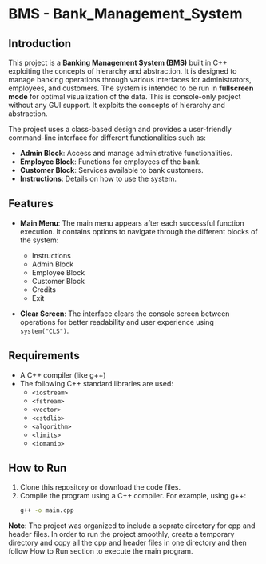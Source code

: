 # BMS -  Bank_Management_System



## Introduction

This project is a **Banking Management System (BMS)** built in C++ exploiting the concepts of hierarchy and abstraction. It is designed to manage banking operations through various interfaces for administrators, employees, and customers. The system is intended to be run in **fullscreen mode** for optimal visualization of the data.  This is console-only project without any GUI support. It exploits the concepts of hierarchy and abstraction. 


The project uses a class-based design and provides a user-friendly command-line interface for different functionalities such as:

- **Admin Block**: Access and manage administrative functionalities.
- **Employee Block**: Functions for employees of the bank.
- **Customer Block**: Services available to bank customers.
- **Instructions**: Details on how to use the system.

## Features

- **Main Menu**: The main menu appears after each successful function execution. It contains options to navigate through the different blocks of the system:
  - Instructions
  - Admin Block
  - Employee Block
  - Customer Block
  - Credits
  - Exit

- **Clear Screen**: The interface clears the console screen between operations for better readability and user experience using `system("CLS")`.

## Requirements

- A C++ compiler (like g++)
- The following C++ standard libraries are used:
  - `<iostream>`
  - `<fstream>`
  - `<vector>`
  - `<cstdlib>`
  - `<algorithm>`
  - `<limits>`
  - `<iomanip>`

## How to Run

1. Clone this repository or download the code files.
2. Compile the program using a C++ compiler. For example, using g++:
   ```bash
   g++ -o main.cpp 

**Note**: The project was organized to include a seprate directory for cpp and header files. In order to run the project smoothly, create a temporary directory and copy all the cpp and header files in one directory and then follow How to Run section to execute  the main program.
